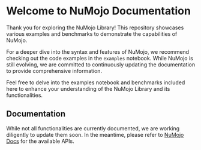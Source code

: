 # Welcome to NuMojo Documentation

Thank you for exploring the NuMojo Library! This repository showcases various examples and benchmarks to demonstrate the capabilities of NuMojo.

For a deeper dive into the syntax and features of NuMojo, we recommend checking out the code examples in the `examples` notebook. While NuMojo is still evolving, we are committed to continuously updating the documentation to provide comprehensive information.

Feel free to delve into the examples notebook and benchmarks included here to enhance your understanding of the NuMojo Library and its functionalities.


## Documentation 
While not all functionalities are currently documented, we are working diligently to update them soon. In the meantime, please refer to [NuMojo Docs](./docs/README.md) for the available APIs.
